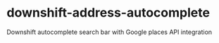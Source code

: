 # downshift-address-autocomplete
Downshift autocomplete search bar with Google places API integration
